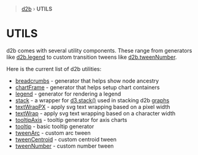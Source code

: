> [d2b](../README.md) › **UTILS**

# UTILS

d2b comes with several utility components. These range from generators like [d2b.legend](legend.md) to custom transition tweens like [d2b.tweenNumber](tween_number.md).

Here is the current list of d2b utilities:

* [breadcrumbs](breadcrumbs.md) - generator that helps show node ancestry
* [chartFrame](chart_frame.md) - generator that helps setup chart containers
* [legend](legend.md) - generator for rendering a legend
* [stack](stack.md) - a wrapper for [d3.stack()](https://github.com/d3/d3-shape/blob/master/README.md#stack) used in stacking d2b [graphs](../svg/graphs.md)
* [textWrapPX](text_wrap_px.md) - apply svg text wrapping based on a pixel width
* [textWrap](text_wrap.md) - apply svg text wrapping based on a character width
* [tooltipAxis](tooltipAxis.md) - tooltip generator for axis charts
* [tooltip](tooltip.md) - basic tooltip generator
* [tweenArc](tween_arc.md) - custom arc tween 
* [tweenCentroid](tween_centroid.md) - custom centroid tween
* [tweenNumber](tween_number.md) - custom number tween
